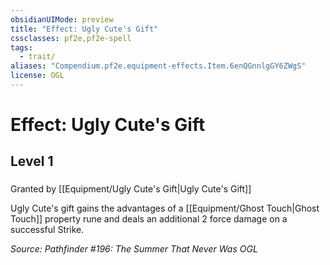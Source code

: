 ```yaml
---
obsidianUIMode: preview
title: "Effect: Ugly Cute's Gift"
cssclasses: pf2e,pf2e-spell
tags:
  - trait/
aliases: "Compendium.pf2e.equipment-effects.Item.6enQGnnlgGY6ZWgS"
license: OGL
---
```

# Effect: Ugly Cute's Gift
## Level 1
### 






Granted by [[Equipment/Ugly Cute's Gift|Ugly Cute's Gift]]

Ugly Cute's gift gains the advantages of a [[Equipment/Ghost Touch|Ghost Touch]] property rune and deals an additional 2 force damage on a successful Strike.

*Source: Pathfinder #196: The Summer That Never Was*
*OGL*